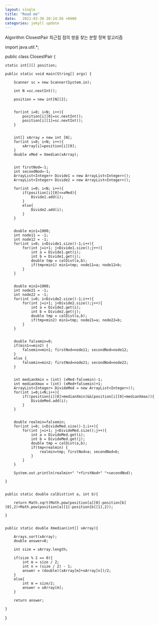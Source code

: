 ```yaml
---
layout: single
title: "Read me"
date:   2021-03-30 20:24:56 +0900
categories: jekyll update
---
```

Algorithm ClosestPair
최근접 점의 쌍을 찾는 분할 정복 알고리즘


import java.util.*;
 
public class ClosestPair {
 
    static int[][] position;
    
    public static void main(String[] args) {
        
        Scanner sc = new Scanner(System.in);
        
        int N =sc.nextInt(); 
        
        position = new int[N][2]; 
        
        
        for(int i=0; i<N; i++){
            position[i][0]=sc.nextInt(); 
            position[i][1]=sc.nextInt();
        }
        
        
        int[] xArray = new int [N];
        for(int i=0; i<N; i++){
            xArray[i]=position[i][0];
        }
        double xMed = Xmedian(xArray);
        
        
        int firstNod=-1;
        int secondNod=-1;
        ArrayList<Integer> Divide1 = new ArrayList<Integer>();
        ArrayList<Integer> Divide2 = new ArrayList<Integer>();
        
        for(int i=0; i<N; i++){
            if(position[i][0]<=xMed){
                Divide1.add(i);
            }
            else{
                Divide2.add(i);
            }
        }
        
        
        double min1=1000;
        int node11 = -1; 
        int node12 = -1;
        for(int i=0; i<Divide1.size()-1;i++){
            for(int j=i+1; j<Divide1.size();j++){
                int a = Divide1.get(i);
                int b = Divide1.get(j);
                double tmp = calDist(a,b);
                if(tmp<min1) min1=tmp; node11=a; node12=b;
            }
        }
        
        
        double min2=1000;
        int node21 = -1;
        int node22 = -1;
        for(int i=0; i<Divide2.size()-1;i++){
            for(int j=i+1; j<Divide2.size();j++){
                int a = Divide2.get(i);
                int b = Divide2.get(j);
                double tmp = calDist(a,b);
                if(tmp<min2) min1=tmp; node21=a; node22=b;
            }
        }
        
        
        double falsemin=0;
        if(min1<=min2) {
            falsemin=min1; firstNod=node11; secondNod=node12; 
        }
        else {
            falsemin=min2; firstNod=node21; secondNod=node22;
        }
        
        
        int medianXmin = (int) (xMed-falsemin)-1;
        int medianXmax = (int) (xMed+falsemin)+1;
        ArrayList<Integer> DivideMed = new ArrayList<Integer>();
        for(int i=0;i<N;i++){
            if((position[i][0]>medianXmin)&&(position[i][0]<medianXmax)){
                DivideMed.add(i);
            }
        }
        
        
        double realmin=falsemin;
        for(int i=0; i<DivideMed.size()-1;i++){
            for(int j=i+1; j<DivideMed.size();j++){
                int a = DivideMed.get(i);
                int b = DivideMed.get(j);
                double tmp = calDist(a,b);
                if(tmp<realmin) {
                    realmin=tmp; firstNod=a; secondNod=b;
                }
            }
        }
        
        System.out.println(realmin+" "+firstNod+" "+secondNod);
 
    }
    
    
    public static double calDist(int a, int b){
        
        return Math.sqrt(Math.pow(position[a][0]-position[b][0],2)+Math.pow(position[a][1]-position[b][1],2));
        
    }
    
    
    public static double Xmedian(int[] xArray){
        
        Arrays.sort(xArray);
        double answer=0;
        
        int size = xArray.length;
        
        if(size % 2 == 0){
            int m = size / 2;
            int n = (size / 2) - 1;
            answer = (double)(xArray[m]+xArray[n])/2;
        }
        else{
            int m = size/2;
            answer = xArray[m];
        }
        
        return answer;
        
    }
 
}
